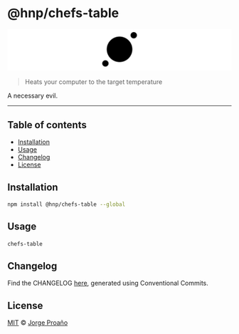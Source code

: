# @hnp/chefs-table

![hero](hero.png)

> Heats your computer to the target temperature

A necessary evil.

---

## Table of contents

- [Installation](#installation)
- [Usage](#usage)
- [Changelog](#changelog)
- [License](#license)

## Installation

```sh
npm install @hnp/chefs-table --global
```

## Usage

```sh
chefs-table
```

## Changelog

Find the CHANGELOG [here](CHANGELOG.md), generated using Conventional Commits.

## License

[MIT](LICENSE) © [Jorge Proaño](https://www.hidden-node-problem.com/)
